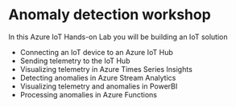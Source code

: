 # Anomaly detection workshop

In this Azure IoT Hands-on Lab you will be building an IoT solution
- Connecting an IoT device to an Azure IoT Hub
- Sending telemetry to the IoT Hub
- Visualizing telemetry in Azure Times Series Insights
- Detecting anomalies in Azure Stream Analytics
- Visualizing telemetry and anomalies in PowerBI
- Processing anomalies in Azure Functions